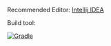 Recommended Editor: [Intellij IDEA](https://www.jetbrains.com/help/idea/installation-guide.html)

Build tool:

[![Gradle](https://img.shields.io/badge/Gradle?style=for-the-badge&logo=Gradle&logoColor=white)](https://docs.gradle.org/8.6/userguide/userguide.htmlj)

